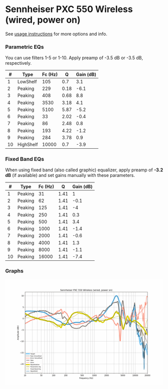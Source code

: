# Sennheiser PXC 550 Wireless (wired, power on)
See [usage instructions](https://github.com/jaakkopasanen/AutoEq#usage) for more options and info.

### Parametric EQs
You can use filters 1-5 or 1-10. Apply preamp of -3.5 dB or -3.5 dB, respectively.

|   # | Type      |   Fc (Hz) |    Q |   Gain (dB) |
|-----|-----------|-----------|------|-------------|
|   1 | LowShelf  |       105 | 0.7  |         3.1 |
|   2 | Peaking   |       229 | 0.18 |        -6.1 |
|   3 | Peaking   |       408 | 0.68 |         8.8 |
|   4 | Peaking   |      3530 | 3.18 |         4.1 |
|   5 | Peaking   |      5100 | 5.87 |        -5.2 |
|   6 | Peaking   |        33 | 2.02 |        -0.4 |
|   7 | Peaking   |        86 | 2.48 |         0.8 |
|   8 | Peaking   |       193 | 4.22 |        -1.2 |
|   9 | Peaking   |       284 | 3.78 |         0.9 |
|  10 | HighShelf |     10000 | 0.7  |        -3.9 |

### Fixed Band EQs
When using fixed band (also called graphic) equalizer, apply preamp of **-3.2 dB** (if available) and set gains manually with these parameters.

|   # | Type    |   Fc (Hz) |    Q |   Gain (dB) |
|-----|---------|-----------|------|-------------|
|   1 | Peaking |        31 | 1.41 |         1   |
|   2 | Peaking |        62 | 1.41 |        -0.1 |
|   3 | Peaking |       125 | 1.41 |        -4   |
|   4 | Peaking |       250 | 1.41 |         0.3 |
|   5 | Peaking |       500 | 1.41 |         3.4 |
|   6 | Peaking |      1000 | 1.41 |        -1.4 |
|   7 | Peaking |      2000 | 1.41 |        -0.6 |
|   8 | Peaking |      4000 | 1.41 |         1.3 |
|   9 | Peaking |      8000 | 1.41 |        -1.1 |
|  10 | Peaking |     16000 | 1.41 |        -7.4 |

### Graphs
![](./Sennheiser%20PXC%20550%20Wireless%20(wired,%20power%20on).png)
